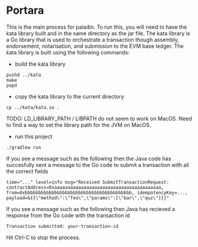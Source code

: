 # Portara

This is the main process for paladin.  To run this, you will need to have the kata library built and in the same directory as the jar file.  The kata library is a Go library that is used to orchestrate a transaction though assembly, endorsement, notarisation, and submission to the EVM base ledger.  The kata library is built using the following commands:

 - build the kata library
```
pushd ../kata
make
popd
```

 - copy the kata library to the current directory
```
cp ../kata/kata.so .
```
TODO: LD_LIBRARY_PATH / LIBPATH do not seem to work on MacOS.  Need to find a way to set the library path for the JVM on MacOS.

 - run this project
```
./gradlew run
```

If you see a message such as the following then the Java code has succesfully sent a message to the Go code to submit a transaction with all the correct fields
```
time="..." level=info msg="Received SubmitTransactionRequest: contractAddress=0xaaaaaaaaaaaaaaaaaaaaaaaaaaaaaaaaaaaaaaaa, from=0xbbbbbbbbbbbbbbbbbbbbbbbbbbbbbbbbbbbbbbbb, idempotencyKey=..., payload=&{{\"method\":\"foo\",\"params\":[\"bar\",\"quz\"]}}"
```

If you see a message such as the following then Java has recieved a response from the Go code with the transaction id
```
Transaction submitted: your-transaction-id
```

Hit Ctrl-C to stop the process.
